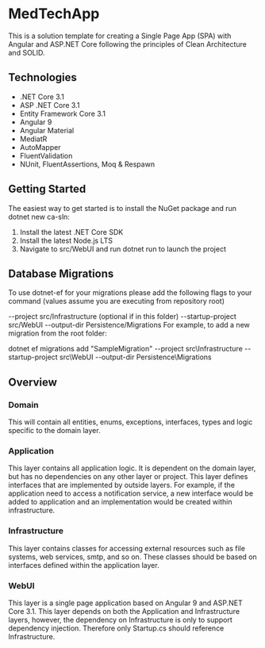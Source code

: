 # MedTechApp
This is a solution template for creating a Single Page App (SPA) with Angular and ASP.NET Core following the principles of Clean Architecture and SOLID. 
 
## Technologies
* .NET Core 3.1
* ASP .NET Core 3.1
* Entity Framework Core 3.1
* Angular 9
* Angular Material
* MediatR
* AutoMapper
* FluentValidation
* NUnit, FluentAssertions, Moq & Respawn

## Getting Started
The easiest way to get started is to install the NuGet package and run dotnet new ca-sln:

1. Install the latest .NET Core SDK
2. Install the latest Node.js LTS
3. Navigate to src/WebUI and run dotnet run to launch the project

## Database Migrations
To use dotnet-ef for your migrations please add the following flags to your command (values assume you are executing from repository root)

--project src/Infrastructure (optional if in this folder)
--startup-project src/WebUI
--output-dir Persistence/Migrations
For example, to add a new migration from the root folder:

dotnet ef migrations add "SampleMigration" --project src\Infrastructure --startup-project src\WebUI --output-dir Persistence\Migrations

## Overview
### Domain
This will contain all entities, enums, exceptions, interfaces, types and logic specific to the domain layer.
### Application
This layer contains all application logic. It is dependent on the domain layer, but has no dependencies on any other layer or project. This layer defines interfaces that are implemented by outside layers. For example, if the application need to access a notification service, a new interface would be added to application and an implementation would be created within infrastructure.
### Infrastructure
This layer contains classes for accessing external resources such as file systems, web services, smtp, and so on. These classes should be based on interfaces defined within the application layer.
### WebUI
This layer is a single page application based on Angular 9 and ASP.NET Core 3.1. This layer depends on both the Application and Infrastructure layers, however, the dependency on Infrastructure is only to support dependency injection. Therefore only Startup.cs should reference Infrastructure.
